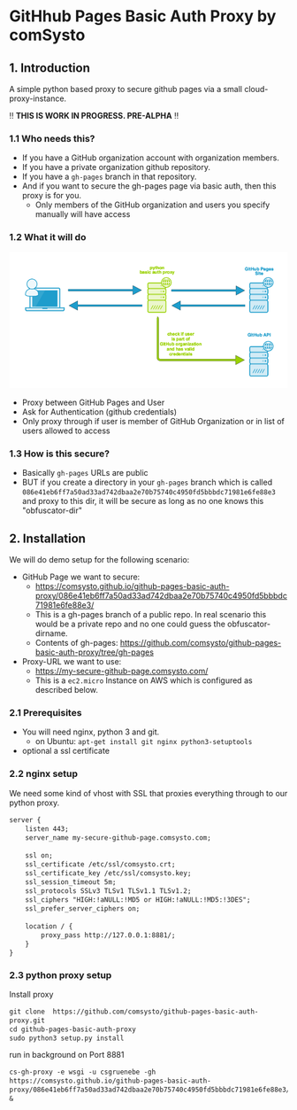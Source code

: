 # GitHhub Pages Basic Auth Proxy by comSysto

## 1. Introduction

A simple python based proxy to secure github pages via a small cloud-proxy-instance.

:bangbang: **THIS IS WORK IN PROGRESS. PRE-ALPHA** :bangbang: 
 
### 1.1 Who needs this?

  * If you have a GitHub organization account with organization members.
  * If you have a private organization github repository.
  * If you have a `gh-pages` branch in that repository.
  * And if you want to secure the gh-pages page via basic auth, then this proxy is for you.
    * Only members of the GitHub organization and users you specify manually will have access
  
### 1.2 What it will do

![](./doc/basic-proxy.png)

  * Proxy between GitHub Pages and User
  * Ask for Authentication (github credentials)
  * Only proxy through if user is member of GitHub Organization or in list of users allowed to access
  
### 1.3 How is this secure?
 
  * Basically `gh-pages` URLs are public
  * BUT if you create a directory in your `gh-pages` branch which is called `086e41eb6ff7a50ad33ad742dbaa2e70b75740c4950fd5bbbdc71981e6fe88e3` and proxy to this dir, it will be secure as long as no one knows this "obfuscator-dir"

## 2. Installation

We will do demo setup for the following scenario:
  
  * GitHub Page we want to secure: 
    * https://comsysto.github.io/github-pages-basic-auth-proxy/086e41eb6ff7a50ad33ad742dbaa2e70b75740c4950fd5bbbdc71981e6fe88e3/
    * This is a gh-pages branch of a public repo. In real scenario this would be a private repo and no one could guess the obfuscator-dirname.
    * Contents of gh-pages: https://github.com/comsysto/github-pages-basic-auth-proxy/tree/gh-pages  
  * Proxy-URL we want to use: 
    * https://my-secure-github-page.comsysto.com/
    * This is a `ec2.micro` Instance on AWS which is configured as described below.
    
### 2.1 Prerequisites

  * You will need nginx, python 3 and git.
    * on Ubuntu: `apt-get install git nginx python3-setuptools`
  * optional a ssl certificate  

### 2.2 nginx setup

We need some kind of vhost with SSL that proxies everything through to our python proxy.

```
server {
    listen 443;
    server_name my-secure-github-page.comsysto.com;

    ssl on;
    ssl_certificate /etc/ssl/comsysto.crt;
    ssl_certificate_key /etc/ssl/comsysto.key;
    ssl_session_timeout 5m;
    ssl_protocols SSLv3 TLSv1 TLSv1.1 TLSv1.2;
    ssl_ciphers "HIGH:!aNULL:!MD5 or HIGH:!aNULL:!MD5:!3DES";
    ssl_prefer_server_ciphers on;
    
    location / {
        proxy_pass http://127.0.0.1:8881/;
    }
}
```

### 2.3 python proxy setup

Install proxy
```
git clone  https://github.com/comsysto/github-pages-basic-auth-proxy.git
cd github-pages-basic-auth-proxy
sudo python3 setup.py install
```

run in background on Port 8881

```
cs-gh-proxy -e wsgi -u csgruenebe -gh https://comsysto.github.io/github-pages-basic-auth-proxy/086e41eb6ff7a50ad33ad742dbaa2e70b75740c4950fd5bbbdc71981e6fe88e3/ &
```

